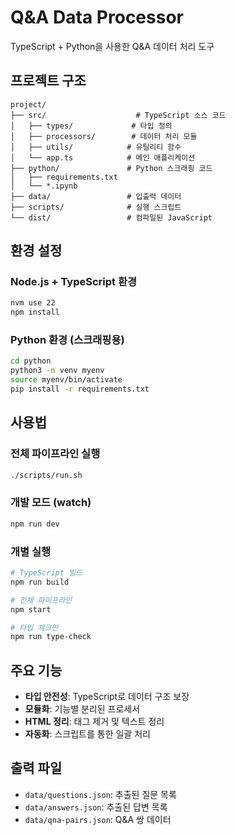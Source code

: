 # Q&A Data Processor

TypeScript + Python을 사용한 Q&A 데이터 처리 도구

## 프로젝트 구조
```
project/
├── src/                    # TypeScript 소스 코드
│   ├── types/             # 타입 정의
│   ├── processors/        # 데이터 처리 모듈
│   ├── utils/            # 유틸리티 함수
│   └── app.ts            # 메인 애플리케이션
├── python/               # Python 스크래핑 코드
│   ├── requirements.txt
│   └── *.ipynb
├── data/                 # 입출력 데이터
├── scripts/              # 실행 스크립트
└── dist/                 # 컴파일된 JavaScript
```

## 환경 설정

### Node.js + TypeScript 환경
```bash
nvm use 22
npm install
```

### Python 환경 (스크래핑용)
```bash
cd python
python3 -m venv myenv
source myenv/bin/activate
pip install -r requirements.txt
```

## 사용법

### 전체 파이프라인 실행
```bash
./scripts/run.sh
```

### 개발 모드 (watch)
```bash
npm run dev
```

### 개별 실행
```bash
# TypeScript 빌드
npm run build

# 전체 파이프라인
npm start

# 타입 체크만
npm run type-check
```

## 주요 기능
- **타입 안전성**: TypeScript로 데이터 구조 보장
- **모듈화**: 기능별 분리된 프로세서
- **HTML 정리**: 태그 제거 및 텍스트 정리
- **자동화**: 스크립트를 통한 일괄 처리

## 출력 파일
- `data/questions.json`: 추출된 질문 목록
- `data/answers.json`: 추출된 답변 목록  
- `data/qna-pairs.json`: Q&A 쌍 데이터